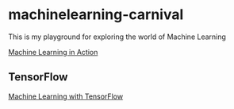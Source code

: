 # machinelearning-carnival
This is my playground for exploring the world of Machine Learning

[Machine Learning in Action](https://www.manning.com/books/machine-learning-in-action)


## TensorFlow
[Machine Learning with TensorFlow](https://www.manning.com/books/machine-learning-with-tensorflow)